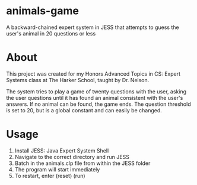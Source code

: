 # animals-game
A backward-chained expert system in JESS that attempts to guess the user's animal in 20 questions or less

# About
This project was created for my Honors Advanced Topics in CS: Expert Systems class at The Harker School, taught by Dr. Nelson.

The system tries to play a game of twenty questions with the user, asking the user questions until it has found an animal consistent with the user's answers. If no animal can be found, the game ends. The question threshold is set to 20, but is a global constant and can easily be changed.

# Usage
1. Install JESS: Java Expert System Shell
2. Navigate to the correct directory and run JESS
3. Batch in the animals.clp file from within the JESS folder
4. The program will start immediately
5. To restart, enter (reset) (run)
